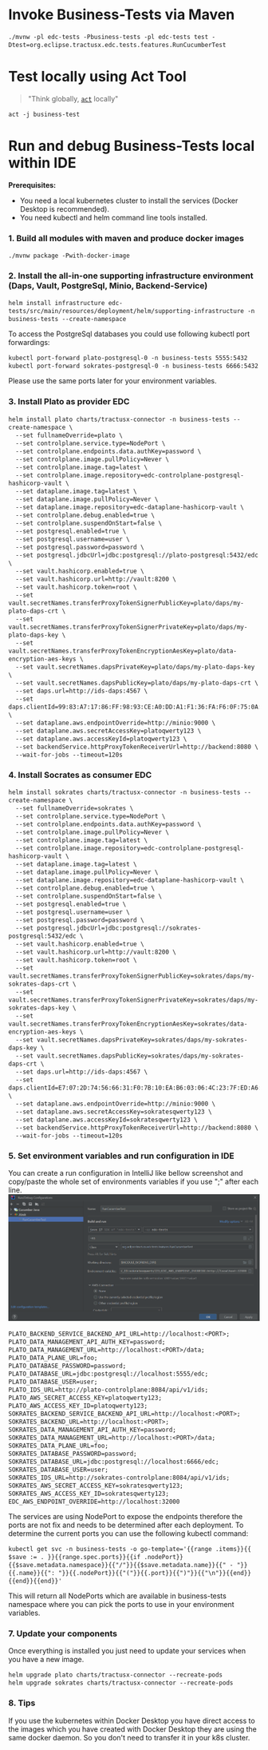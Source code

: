 # Invoke Business-Tests via Maven

```shell
./mvnw -pl edc-tests -Pbusiness-tests -pl edc-tests test -Dtest=org.eclipse.tractusx.edc.tests.features.RunCucumberTest
```

# Test locally using Act Tool

> "Think globally, [`act`](https://github.com/nektos/act) locally"

```shell
act -j business-test
```

# Run and debug Business-Tests local within IDE
**Prerequisites:** 
- You need a local kubernetes cluster to install the services (Docker Desktop is recommended).
- You need kubectl and helm command line tools installed.

### 1. Build all modules with maven and produce docker images 

```shell
./mvnw package -Pwith-docker-image
```

### 2. Install the all-in-one supporting infrastructure environment (Daps, Vault, PostgreSql, Minio, Backend-Service)
```shel
helm install infrastructure edc-tests/src/main/resources/deployment/helm/supporting-infrastructure -n business-tests --create-namespace
```

To access the PostgreSql databases you could use following kubectl port forwardings:
```shell
kubectl port-forward plato-postgresql-0 -n business-tests 5555:5432
kubectl port-forward sokrates-postgresql-0 -n business-tests 6666:5432
```
Please use the same ports later for your environment variables.

### 3. Install Plato as provider EDC
```shell
helm install plato charts/tractusx-connector -n business-tests --create-namespace \
  --set fullnameOverride=plato \
  --set controlplane.service.type=NodePort \
  --set controlplane.endpoints.data.authKey=password \
  --set controlplane.image.pullPolicy=Never \
  --set controlplane.image.tag=latest \
  --set controlplane.image.repository=edc-controlplane-postgresql-hashicorp-vault \
  --set dataplane.image.tag=latest \
  --set dataplane.image.pullPolicy=Never \
  --set dataplane.image.repository=edc-dataplane-hashicorp-vault \
  --set controlplane.debug.enabled=true \
  --set controlplane.suspendOnStart=false \
  --set postgresql.enabled=true \
  --set postgresql.username=user \
  --set postgresql.password=password \
  --set postgresql.jdbcUrl=jdbc:postgresql://plato-postgresql:5432/edc \
  --set vault.hashicorp.enabled=true \
  --set vault.hashicorp.url=http://vault:8200 \
  --set vault.hashicorp.token=root \
  --set vault.secretNames.transferProxyTokenSignerPublicKey=plato/daps/my-plato-daps-crt \
  --set vault.secretNames.transferProxyTokenSignerPrivateKey=plato/daps/my-plato-daps-key \
  --set vault.secretNames.transferProxyTokenEncryptionAesKey=plato/data-encryption-aes-keys \
  --set vault.secretNames.dapsPrivateKey=plato/daps/my-plato-daps-key \
  --set vault.secretNames.dapsPublicKey=plato/daps/my-plato-daps-crt \
  --set daps.url=http://ids-daps:4567 \
  --set daps.clientId=99:83:A7:17:86:FF:98:93:CE:A0:DD:A1:F1:36:FA:F6:0F:75:0A:23:keyid:99:83:A7:17:86:FF:98:93:CE:A0:DD:A1:F1:36:FA:F6:0F:75:0A:23 \
  --set dataplane.aws.endpointOverride=http://minio:9000 \
  --set dataplane.aws.secretAccessKey=platoqwerty123 \
  --set dataplane.aws.accessKeyId=platoqwerty123 \
  --set backendService.httpProxyTokenReceiverUrl=http://backend:8080 \
  --wait-for-jobs --timeout=120s
```

###  4. Install Socrates as consumer EDC
```shell
helm install sokrates charts/tractusx-connector -n business-tests --create-namespace \
  --set fullnameOverride=sokrates \
  --set controlplane.service.type=NodePort \
  --set controlplane.endpoints.data.authKey=password \
  --set controlplane.image.pullPolicy=Never \
  --set controlplane.image.tag=latest \
  --set controlplane.image.repository=edc-controlplane-postgresql-hashicorp-vault \
  --set dataplane.image.tag=latest \
  --set dataplane.image.pullPolicy=Never \
  --set dataplane.image.repository=edc-dataplane-hashicorp-vault \
  --set controlplane.debug.enabled=true \
  --set controlplane.suspendOnStart=false \
  --set postgresql.enabled=true \
  --set postgresql.username=user \
  --set postgresql.password=password \
  --set postgresql.jdbcUrl=jdbc:postgresql://sokrates-postgresql:5432/edc \
  --set vault.hashicorp.enabled=true \
  --set vault.hashicorp.url=http://vault:8200 \
  --set vault.hashicorp.token=root \
  --set vault.secretNames.transferProxyTokenSignerPublicKey=sokrates/daps/my-sokrates-daps-crt \
  --set vault.secretNames.transferProxyTokenSignerPrivateKey=sokrates/daps/my-sokrates-daps-key \
  --set vault.secretNames.transferProxyTokenEncryptionAesKey=sokrates/data-encryption-aes-keys \
  --set vault.secretNames.dapsPrivateKey=sokrates/daps/my-sokrates-daps-key \
  --set vault.secretNames.dapsPublicKey=sokrates/daps/my-sokrates-daps-crt \
  --set daps.url=http://ids-daps:4567 \
  --set daps.clientId=E7:07:2D:74:56:66:31:F0:7B:10:EA:B6:03:06:4C:23:7F:ED:A6:65:keyid:E7:07:2D:74:56:66:31:F0:7B:10:EA:B6:03:06:4C:23:7F:ED:A6:65 \
  --set dataplane.aws.endpointOverride=http://minio:9000 \
  --set dataplane.aws.secretAccessKey=sokratesqwerty123 \
  --set dataplane.aws.accessKeyId=sokratesqwerty123 \
  --set backendService.httpProxyTokenReceiverUrl=http://backend:8080 \
  --wait-for-jobs --timeout=120s
```

###  5. Set environment variables and run configuration in IDE
You can create a run configuration in IntelliJ like bellow screenshot and copy/paste the whole set of environments variables if you use ";" after each line.
![](run-config.png)

```shell
PLATO_BACKEND_SERVICE_BACKEND_API_URL=http://localhost:<PORT>;
PLATO_DATA_MANAGEMENT_API_AUTH_KEY=password;
PLATO_DATA_MANAGEMENT_URL=http://localhost:<PORT>/data;
PLATO_DATA_PLANE_URL=foo;
PLATO_DATABASE_PASSWORD=password;
PLATO_DATABASE_URL=jdbc:postgresql://localhost:5555/edc;
PLATO_DATABASE_USER=user;
PLATO_IDS_URL=http://plato-controlplane:8084/api/v1/ids;
PLATO_AWS_SECRET_ACCESS_KEY=platoqwerty123;
PLATO_AWS_ACCESS_KEY_ID=platoqwerty123;
SOKRATES_BACKEND_SERVICE_BACKEND_API_URL=http://localhost:<PORT>;
SOKRATES_BACKEND_URL=http://localhost:<PORT>;
SOKRATES_DATA_MANAGEMENT_API_AUTH_KEY=password;
SOKRATES_DATA_MANAGEMENT_URL=http://localhost:<PORT>/data;
SOKRATES_DATA_PLANE_URL=foo;
SOKRATES_DATABASE_PASSWORD=password;
SOKRATES_DATABASE_URL=jdbc:postgresql://localhost:6666/edc;
SOKRATES_DATABASE_USER=user;
SOKRATES_IDS_URL=http://sokrates-controlplane:8084/api/v1/ids;
SOKRATES_AWS_SECRET_ACCESS_KEY=sokratesqwerty123;
SOKRATES_AWS_ACCESS_KEY_ID=sokratesqwerty123;
EDC_AWS_ENDPOINT_OVERRIDE=http://localhost:32000
```

The services are using NodePort to expose the endpoints therefore the ports are not fix and needs to be determined after each deployment. 
To determine the current ports you can use the following kubectl command:
```shell
kubectl get svc -n business-tests -o go-template='{{range .items}}{{ $save := . }}{{range.spec.ports}}{{if .nodePort}}{{$save.metadata.namespace}}{{"/"}}{{$save.metadata.name}}{{" - "}}{{.name}}{{": "}}{{.nodePort}}{{"("}}{{.port}}{{")"}}{{"\n"}}{{end}}{{end}}{{end}}'
```
This will return all NodePorts which are available in business-tests namespace where you can pick the ports to use in your environment variables.

### 7. Update your components
Once everything is installed you just need to update your services when you have a new image.
```shell
helm upgrade plato charts/tractusx-connector --recreate-pods
helm upgrade sokrates charts/tractusx-connector --recreate-pods
```

### 8. Tips
If you use the kubernetes within Docker Desktop you have direct access to the images which you have created with Docker Desktop they are using the same docker daemon. So you don't need to transfer it in your k8s cluster.
